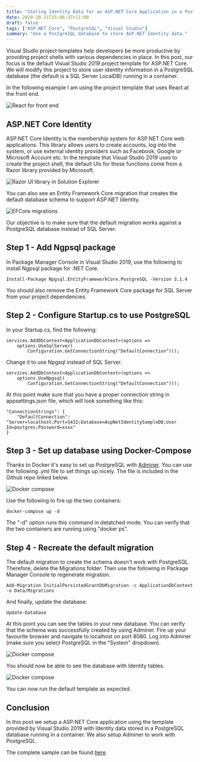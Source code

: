 ```yaml
---
title: "Storing Identity Data for an ASP.NET Core Application in a PostgreSQL Database" 
date: 2020-10-21T15:06:37+11:00
draft: false
tags: ["ASP.NET Core", "PostgreSQL", "Visual Studio"]
summary: "Use a PostgreSQL database to store ASP.NET Identity data."
---
```

Visual Studio project templates help developers be more productive by providing project shells with various dependencies in place.  In this post, our focus is the default Visual Studio 2019 project template for ASP.NET Core.  We will modify this project to store user identity information in a PostgreSQL database (the default is a SQL Server LocalDB) running in a container.

In the following example I am using the project template that uses React at the front end.

![React for front end](/img/storing-identity-data-in-postgres-in-asp-net-core-app/reactjs.jpg)
## ASP.NET Core Identity
ASP.NET Core Identity is the membership system for ASP.NET Core web applications.  This library allows users to create accounts, log into the system, or use external identity providers such as Facebook, Google or Microsoft Account etc.  In the template that Visual Studio 2019 uses to create the project shell, the default UIs for these functions come from a Razor library provided by Microsoft.

![Razor UI library in Solution Explorer](/img/storing-identity-data-in-postgres-in-asp-net-core-app/first.jpg)

You can also see an Entity Framework Core migration that creates the default database schema to support ASP.NET Identity.

![EFCore migrations](/img/storing-identity-data-in-postgres-in-asp-net-core-app/second.jpg)

Our objective is to make sure that the default migration works against a PostgreSQL database instead of SQL Server.

## Step 1 - Add Ngpsql package

In Package Manager Console in Visual Studio 2019, use the following to install Ngpsql package for .NET Core.

```code
Install-Package Npgsql.EntityFrameworkCore.PostgreSQL -Version 3.1.4
```
You should also remove the Entity Framework Core package for SQL Server from your project dependencies.

## Step 2 - Configure Startup.cs to use PostgreSQL

In your Startup.cs, find the following:
```code
services.AddDbContext<ApplicationDbContext>(options =>
    options.UseSqlServer(
        Configuration.GetConnectionString("DefaultConnection")));
```
Change it to use Npgsql instead of SQL Server.

```code
services.AddDbContext<ApplicationDbContext>(options =>
    options.UseNpgsql(
        Configuration.GetConnectionString("DefaultConnection")));
```
At this point make sure that you have a proper connection string in appsettings.json file, which will look something like this:

```code
"ConnectionStrings": {
    "DefaultConnection": "Server=localhost;Port=5432;Database=AspNetIdentitySampleDB;User Id=postgres;Password=xxxx"
}
```
## Step 3 - Set up database using Docker-Compose
Thanks to Docker it's easy to set up PostgreSQL with <a href="https://www.adminer.org/" target="_blank">Adminer</a>.  You can use the following .yml file to set things up nicely.  The file is included in the Github repo linked below.

![Docker compose](/img/storing-identity-data-in-postgres-in-asp-net-core-app/docker-compose.jpg)

Use the following to fire up the two containers:
```code
docker-compose up -d
```
The "-d" option runs this command in detatched mode.  You can verify that the two containers are running using "docker ps".

## Step 4 - Recreate the default migration

The default migration to create the schema doesn't work with PostgreSQL.  Therefore, delete the Migrations folder.  Then use the following in Package Manager Console to regenerate migration.

```code
Add-Migration InitialPersistedGrantDbMigration -c ApplicationDbContext -o Data/Migrations
```
And finally, update the database:

```code
Update-Database
```

At this point you can see the tables in your new database.  You can verify that the schema was successfully created by using Adminer.  Fire up your favourite browser and navigate to localhost on port 8080.  Log into Adminer (make sure you select PostgreSQL in the "System" dropdown).

![Docker compose](/img/storing-identity-data-in-postgres-in-asp-net-core-app/adminer.jpg)

You should now be able to see the database with Identity tables.  

![Docker compose](/img/storing-identity-data-in-postgres-in-asp-net-core-app/adminer2.jpg)

You can now run the default template as expected.

## Conclusion
In this post we setup a ASP.NET Core application using the template provided by Visual Studio 2019 with Identity data stored in a PostgreSQL database running in a container.  We also setup Adminer to work with PostgreSQL.  

The complete sample can be found <a href="https://github.com/salmanalibanani/AspNetIdentitySample" target="blank">here</a>.






